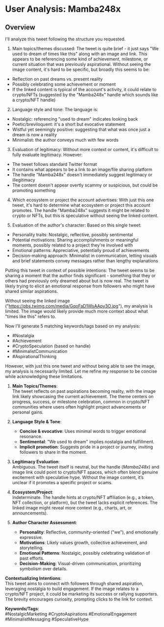 # User Analysis: Mamba248x

## Overview

<think>
I'll analyze this tweet following the structure you requested.

1. Main topics/themes discussed:
The tweet is quite brief - it just says "We used to dream of times like this" along with an image and link. This appears to be referencing some kind of achievement, milestone, or current situation that was previously aspirational. Without seeing the image content, it's hard to be specific, but broadly this seems to be:
- Reflection on past dreams vs. present reality
- Possibly celebrating some achievement or moment
- If the linked content is typical of the account's activity, it could relate to crypto/NFTs (suggested by the "Mamba248x" handle which sounds like a crypto/NFT handle)

2. Language style and tone:
The language is:
- Nostalgic: referencing "used to dream" indicates looking back
- Poetic/breviloquent: it's a short but evocative statement
- Wistful yet seemingly positive: suggesting that what was once just a dream is now a reality
- Minimalist: the author conveys much with few words

3. Evaluation of legitimacy:
Without more context or content, it's difficult to fully evaluate legitimacy. However:
- The tweet follows standard Twitter format
- It contains what appears to be a link to an image/file sharing platform
- The handle "Mamba248x" doesn't immediately suggest legitimacy or illegitimacy
- The content doesn't appear overtly scammy or suspicious, but could be promoting something

4. Which ecosystem or project the account advertises:
With just this one tweet, it's hard to determine what ecosystem or project this account promotes. The handle "Mamba248x" suggests it might be related to crypto or NFTs, but this is speculative without seeing the linked content.

5. Evaluation of the author's character:
Based on this single tweet:
- Personality traits: Nostalgic, reflective, possibly sentimental
- Potential motivations: Sharing accomplishments or meaningful moments, possibly related to a project they're involved with
- Emotional patterns: Appreciative, potentially proud of achievements
- Decision-making approach: Minimalist in communication, letting visuals and brief statements convey messages rather than lengthy explanations

Putting this tweet in context of possible intentions:
The tweet seems to be sharing a moment that the author finds significant - something that they or others had previously only dreamed about but is now real. The tweet is likely trying to elicit an emotional response from followers who might have shared similar aspirations.

Without seeing the linked image ("https://pbs.twimg.com/media/GqoFaD1WsAApy3O.jpg"), my analysis is limited. The image would likely provide much more context about what "times like this" refers to.

Now I'll generate 5 matching keywords/tags based on my analysis:
- #Nostalgia
- #Achievement
- #CryptoSpeculation (based on handle)
- #MinimalistCommunication
- #AspirationalThinking

However, with just this one tweet and without being able to see the image, my analysis is necessarily limited. Let me refine my response to be concise while acknowledging these limitations.
</think>

1. **Main Topics/Themes**:  
   The tweet reflects on past aspirations becoming reality, with the image link likely showcasing the current achievement. The theme centers on progress, success, or milestone celebration, common in crypto/NFT communities where users often highlight project advancements or personal gains.

2. **Language Style & Tone**:  
   - **Concise & evocative**: Uses minimal words to trigger emotional resonance.  
   - **Sentimental**: "We used to dream" implies nostalgia and fulfillment.  
   - **Implicit promotion**: Suggests pride in a project or journey, inviting followers to share in the moment.  

3. **Legitimacy Evaluation**:  
   Ambiguous. The tweet itself is neutral, but the handle (*Mamba248x*) and image link could point to crypto/NFT spaces, which often blend genuine excitement with speculative hype. Without the image content, it’s unclear if it promotes a specific project or scams.

4. **Ecosystem/Project**:  
   Indeterminate. The handle hints at crypto/NFT affiliation (e.g., a token, NFT collection, or platform), but the tweet lacks explicit references. The linked image might reveal more context (e.g., charts, art, or announcements).

5. **Author Character Assessment**:  
   - **Personality**: Reflective, community-oriented ("we"), and emotionally expressive.  
   - **Motivations**: Likely values growth, collective achievement, and storytelling.  
   - **Emotional Patterns**: Nostalgic, possibly celebrating validation of past efforts.  
   - **Decision-Making**: Visual-driven communication, prioritizing symbolism over details.  

**Contextualizing Intentions**:  
This tweet aims to connect with followers through shared aspiration, leveraging nostalgia to build engagement. If the image relates to a crypto/NFT project, it could be marketing its success or rallying supporters. The brevity encourages curiosity, prompting clicks to the link for context.

**Keywords/Tags**:  
#NostalgicMarketing #CryptoAspirations #EmotionalEngagement #MinimalistMessaging #SpeculativeHype